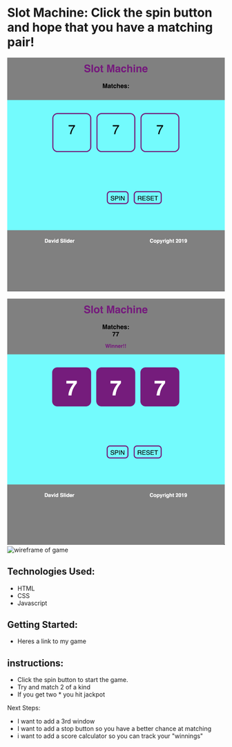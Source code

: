# Slot Machine: Click the spin button and hope that you have a matching pair!

<!-- Screenshots of final game-->

![Screenshot of game](./images/game_screenshot2.png)
                    
<!--Wire Frame goes here-->

![screenshot of winning game](./images/game_screenshot.png)
![wireframe of game](./images/screenshot.jpg)


## Technologies Used: 
- HTML
- CSS
- Javascript

## Getting Started: 
- Heres a link to my game

## instructions: 
- Click the spin button to start the game.
- Try and match 2 of a kind
- If you get two * you hit jackpot


Next Steps: 
- I want to add a 3rd window
- I want to add a stop button so you have a better chance at matching
- i want to add a score calculator so you can track your "winnings"
